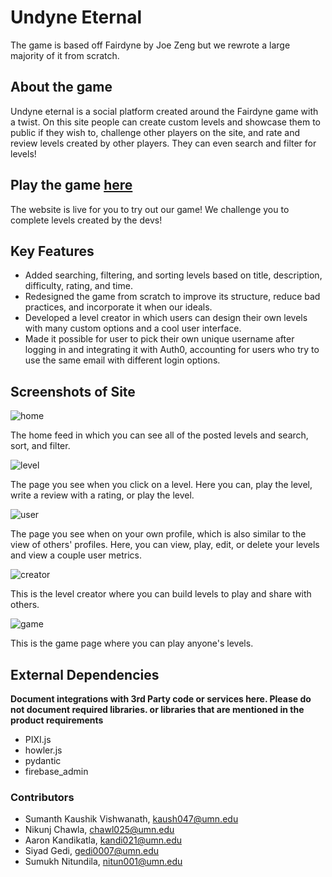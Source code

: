# Undyne Eternal
The game is based off Fairdyne by Joe Zeng but we rewrote a large majority of it from scratch.

## About the game
Undyne eternal is a social platform created around the Fairdyne game with a twist. On this site people can create custom levels and showcase them to public if they wish to, challenge other players on the site, and rate and review levels created by other players. They can even search and filter for levels!

## Play the game [here](https://agile-fjord-18411-9fa6c76e3014.herokuapp.com/home-feed)
The website is live for you to try out our game! We challenge you to complete levels created by the devs!

## Key Features
* Added searching, filtering, and sorting levels based on title, description, difficulty, rating, and time.
* Redesigned the game from scratch to improve its structure, reduce bad practices, and incorporate it when our ideals.
* Developed a level creator in which users can design their own levels with many custom options and a cool user interface.
* Made it possible for user to pick their own unique username after logging in and integrating it with Auth0, accounting for users who try to use the same email with different login options.

## Screenshots of Site

![home](static/readme/home.png)

The home feed in which you can see all of the posted levels and search, sort, and filter.

![level](static/readme/level.png)

The page you see when you click on a level. Here you can, play the level, write a review with a rating, or play the level.

![user](static/readme/user.png)

The page you see when on your own profile, which is also similar to the view of others' profiles. Here, you can view, play, edit, or delete your levels and view a couple user metrics.

![creator](static/readme/creator.png)

This is the level creator where you can build levels to play and share with others.

![game](static/readme/game.png)

This is the game page where you can play anyone's levels.

## External Dependencies

**Document integrations with 3rd Party code or services here. Please do not document required libraries. or libraries that are mentioned in the product requirements**

* PIXI.js
* howler.js
* pydantic
* firebase_admin

### Contributors
* Sumanth Kaushik Vishwanath, kaush047@umn.edu
* Nikunj Chawla, chawl025@umn.edu
* Aaron Kandikatla, kandi021@umn.edu
* Siyad Gedi, gedi0007@umn.edu
* Sumukh Nitundila, nitun001@umn.edu
